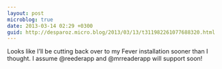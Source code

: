 ```yaml
---
layout: post
microblog: true
date: 2013-03-14 02:29 +0300
guid: http://desparoz.micro.blog/2013/03/13/t311982261077688320.html
---
```

Looks like I’ll be cutting back over to my Fever installation sooner than I thought. I assume @reederapp and @mrreaderapp will support soon!
